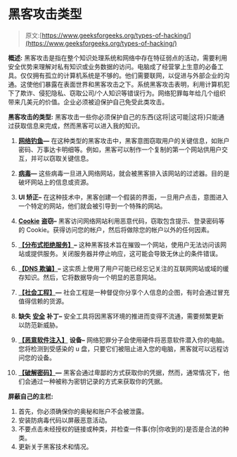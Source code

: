 # 黑客攻击类型

> 原文:[https://www.geeksforgeeks.org/types-of-hacking/](https://www.geeksforgeeks.org/types-of-hacking/)

**概述:**
黑客攻击是指在整个知识处理系统和网络中存在特征弱点的活动，需要利用安全优势来理解对私有知识或业务数据的访问。电脑成了经营掌上生意的必备工具。仅仅拥有孤立的计算机系统是不够的。他们需要联网，以促进与外部企业的沟通。这使他们暴露在表面世界和黑客攻击之下。系统黑客攻击表明，利用计算机犯下了欺诈、侵犯隐私、窃取公司/个人知识等错误行为。网络犯罪每年给几个组织带来几美元的价值。企业必须被迫保护自己免受此类攻击。

**黑客攻击的类型:**
黑客攻击一些你必须保护自己的东西{这将|这可能|这将}只能通过获取信息来完成，然而黑客可以进入我的知识。

1.  [**网络钓鱼**](https://www.geeksforgeeks.org/difference-between-phishing-and-spear-phishing/)**—**
    在这种类型的黑客攻击中，黑客意图窃取用户的关键信息，如账户密码、万事达卡明细等。例如，黑客可以制作一个复制的第一个网站供用户交互，并可以窃取关键信息。

2.  [**病毒**](https://www.geeksforgeeks.org/viruses-from-newbie-to-pro/)**—**
    这些病毒一旦进入网络网站，就会被黑客排入该网站的过滤器。目的是破坏网站上的信息或资源。

3.  **UI 矫正–**
    在这种技术中，黑客创建一个假装的界面，一旦用户点击，意图进入一个特定的网站，他们就会被引导到一个特殊的网站。

4.  [**Cookie**](https://www.geeksforgeeks.org/cookie-policy/) **盗窃–**
    黑客访问网络网站利用恶意代码，窃取包含提示、登录密码等的 Cookie。获得访问您的帐户，然后将做除您的帐户以外的任何因素。

5.  [**【分布式拒绝服务】**](https://www.geeksforgeeks.org/denial-of-service-ddos-attack/)**–**
    这种黑客技术旨在摧毁一个网站，使用户无法访问该网站或提供服务。关闭服务器并停止响应，这可能会导致无休止的条件错误。

6.  [**【DNS 欺骗】**](https://www.geeksforgeeks.org/dns-spoofing-or-dns-cache-poisoning/)**–**
    这实质上使用了用户可能已经忘记关注的互联网网站或域的缓存知识。然后，它将数据导向一个明显的恶意网站。

7.  [**【社会工程】**](https://www.geeksforgeeks.org/social-engineering-the-art-of-virtual-exploitation/)**—**
    社会工程是一种督促你分享个人信息的企图，有时会通过冒充值得信赖的货源。

8.  **缺失** [**安全**](https://www.geeksforgeeks.org/what-is-information-security/) **补丁–**
    安全工具将因黑客环境的推进而变得不流通，需要频繁更新以防范新威胁。

9.  [**【恶意软件注入】**](https://www.geeksforgeeks.org/malware-and-its-types/) **设备–**
    网络犯罪分子会使用硬件将恶意软件潜入你的电脑。您将检测到受感染的 u 盘，只要它们被阻止进入您的电脑，黑客就可以远程访问您的设备。

10.  [**【破解密码】**](https://www.geeksforgeeks.org/kali-linux-password-cracking-tool/)**—**
    黑客会通过卑鄙的方式获取你的凭据，然而，通常情况下，他们会通过一种被称为密钥记录的方式来获取你的凭据。

**屏蔽自己的主栏:**

1.  首先，你必须确保你的奥秘和账户不会被泄露。
2.  安装防病毒代码以屏蔽恶意活动。
3.  不要点击未经授权的链接或种类，并检查一件事{你|你收到的}是否是合法的种类。
4.  更新关于黑客技术和情况。